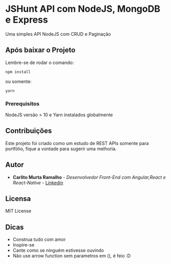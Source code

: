 # JSHunt API com NodeJS, MongoDB e Express

Uma simples API NodeJS com CRUD e Paginação

## Após baixar o Projeto

Lembre-se de rodar o comando:

```
npm install
```

ou somente:

```
yarn
```

### Prerequisitos

NodeJS versão > 10 e Yarn instalados globalmente

## Contribuições

Este projeto foi criado como um estudo de REST APIs somente para portfólio, fique a vontade para sugerir uma melhoria.

## Autor

- **Carlito Murta Ramalho** - _Desenvolvedor Front-End com Angular,React e React-Native_ - [Linkedin](https://www.linkedin.com/in/carlitomurta/)

## Licensa

MIT License

## Dicas

- Construa tudo com amor
- Inspire-se
- Cante como se ninguém estivesse ouvindo
- Não use arrow function sem parametros em (), é feio :D
